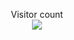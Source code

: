 <p align="center"> 
  Visitor count<br>
  <img src="https://profile-counter.glitch.me/shuming1998/count.svg" />
</p>

